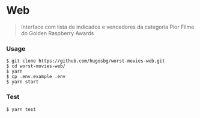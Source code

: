 # Web

> Interface com lista de indicados e vencedores da categoria Pior Filme do Golden Raspberry Awards

### Usage

```shell
$ git clone https://github.com/hugosbg/worst-movies-web.git
$ cd worst-movies-web/
$ yarn
$ cp .env.example .env
$ yarn start
```

### Test

```shell
$ yarn test
```
